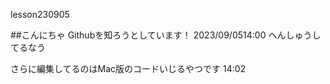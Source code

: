  lesson230905

##こんにちゃ
Githubを知ろうとしています！
2023/09/0514:00
へんしゅうしてるなう

さらに編集してるのはMac版のコードいじるやつです
14:02
